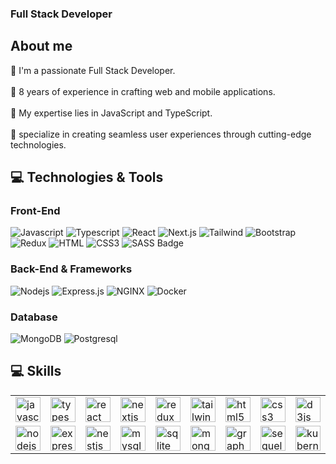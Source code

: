 ### Full Stack Developer

## About me
🔹 I'm a passionate Full Stack Developer.<br/><br/>
🔹 8 years of experience in crafting web and mobile applications. <br/><br/>
🔹 My expertise lies in JavaScript and TypeScript. <br/><br/>
🔹 specialize in creating seamless user experiences through cutting-edge technologies.

## 💻 Technologies & Tools 

### Front-End

![Javascript](https://img.shields.io/badge/Javascript-09131B?style=for-the-badge&logo=javascript)
![Typescript](https://img.shields.io/badge/Typescript-09131B?style=for-the-badge&logo=typescript)
![React](https://img.shields.io/badge/-React-09131B?style=for-the-badge&logo=react&logoColor=61DBFB)
![Next.js](https://img.shields.io/badge/next.js-09131B?style=for-the-badge&logo=nextdotjs&logoColor=white)
![Tailwind](https://img.shields.io/badge/Tailwind_CSS-09131B?style=for-the-badge&logo=tailwindcss&)
![Bootstrap](https://img.shields.io/badge/Bootstrap-09131B?style=for-the-badge&logo=bootstrap)
![Redux](https://img.shields.io/badge/Redux-09131B?style=for-the-badge&logo=redux&logoColor=764ABC)
![HTML](https://img.shields.io/badge/HTML5-09131B?style=for-the-badge&logo=html5)
![CSS3](https://img.shields.io/badge/CSS3-09131B?style=for-the-badge&logo=css3&logoColor=1572B6)
![SASS Badge](https://img.shields.io/badge/Sass-09131B?style=for-the-badge&logo=sass)

### Back-End & Frameworks

![Nodejs](https://img.shields.io/badge/Nodejs-09131B?style=for-the-badge&logo=node.js&logoColor=3C873A)
![Express.js](https://img.shields.io/badge/Express.js-09131B?style=for-the-badge&logo=express&logoColor=white)
![NGINX](https://img.shields.io/badge/NGINX-09131B?style=for-the-badge&logo=NGINX&logoColor=009400)
![Docker](https://img.shields.io/badge/Docker-09131B?style=for-the-badge&logo=Docker&logoColor=119AD4)

### Database

![MongoDB](https://img.shields.io/badge/MongoDB-09131B?style=for-the-badge&logo=mongodb)
![Postgresql](https://img.shields.io/badge/Postgresql-09131B?style=for-the-badge&logo=Postgresql&logoColor=31648C)

## 💻 Skills
<table>
 <tbody>
  <tr>
   <td>
     <img src="https://cdn.jsdelivr.net/gh/devicons/devicon/icons/javascript/javascript-original.svg" height="40" alt="javascript logo"  />
   </td>
   <td>
     <img src="https://cdn.jsdelivr.net/gh/devicons/devicon/icons/typescript/typescript-original.svg" height="40" alt="typescript logo"  />
   </td>
   <td>
    <img src="https://cdn.jsdelivr.net/gh/devicons/devicon/icons/react/react-original.svg" height="40" alt="react logo"  />
   </td>
   <td> <img src="https://cdn.jsdelivr.net/gh/devicons/devicon/icons/nextjs/nextjs-original.svg" height="40" alt="nextjs logo"  /></td>
   <td><img src="https://cdn.jsdelivr.net/gh/devicons/devicon/icons/redux/redux-original.svg" height="40" alt="redux logo"  /></td>
   <td><img src="https://cdn.jsdelivr.net/gh/devicons/devicon/icons/tailwindcss/tailwindcss-original-wordmark.svg" height="40" alt="tailwindcss logo"  /></td>
   <td><img src="https://cdn.jsdelivr.net/gh/devicons/devicon/icons/html5/html5-original.svg" height="40" alt="html5 logo"  /></td>
   <td><img src="https://cdn.jsdelivr.net/gh/devicons/devicon/icons/css3/css3-original.svg" height="40" alt="css3 logo"  /></td>
   <td><img src="https://cdn.jsdelivr.net/gh/devicons/devicon/icons/d3js/d3js-original.svg" height="40" alt="d3js logo"  />
  </td>
   <td><img src="https://cdn.jsdelivr.net/gh/devicons/devicon/icons/materialui/materialui-original.svg" height="40" alt="materialui logo"  />
  </td>
  </tr>
  <tr>
   <td><img src="https://cdn.jsdelivr.net/gh/devicons/devicon/icons/nodejs/nodejs-original.svg" height="40" alt="nodejs logo"  /></td>
   <td><img src="https://cdn.jsdelivr.net/gh/devicons/devicon/icons/express/express-original.svg" height="40" alt="express logo"  /></td>
   <td><img src="https://cdn.jsdelivr.net/gh/devicons/devicon/icons/nestjs/nestjs-plain.svg" height="40" alt="nestjs logo"  /></td>
   <td><img src="https://cdn.jsdelivr.net/gh/devicons/devicon/icons/mysql/mysql-original.svg" height="40" alt="mysql logo"  />
  </td>
   <td><img src="https://cdn.jsdelivr.net/gh/devicons/devicon/icons/sqlite/sqlite-original.svg" height="40" alt="sqlite logo"  />
  </td>
   <td><img src="https://cdn.jsdelivr.net/gh/devicons/devicon/icons/mongodb/mongodb-original.svg" height="40" alt="mongodb logo"  />
  </td>
   <td><img src="https://cdn.jsdelivr.net/gh/devicons/devicon/icons/graphql/graphql-plain.svg" height="40" alt="graphql logo"  />
  </td>
   <td><img src="https://cdn.jsdelivr.net/gh/devicons/devicon/icons/sequelize/sequelize-original.svg" height="40" alt="sequelize logo"  /></td>
   <td><img src="https://cdn.jsdelivr.net/gh/devicons/devicon/icons/kubernetes/kubernetes-plain.svg" height="40" alt="kubernetes logo"  /></td>
   <td><img src="https://cdn.jsdelivr.net/gh/devicons/devicon/icons/redis/redis-original.svg" height="40" alt="redis logo"  /></td>
  </tr>
 </tbody>
</table>

<!--
**ariestalha/ariestalha** is a ✨ _special_ ✨ repository because its `README.md` (this file) appears on your GitHub profile.

Here are some ideas to get you started:

- 🔭 I’m currently working on ...
- 🌱 I’m currently learning ...
- 👯 I’m looking to collaborate on ...
- 🤔 I’m looking for help with ...
- 💬 Ask me about ...
- 📫 How to reach me: ...
- 😄 Pronouns: ...
- ⚡ Fun fact: ...
-->
